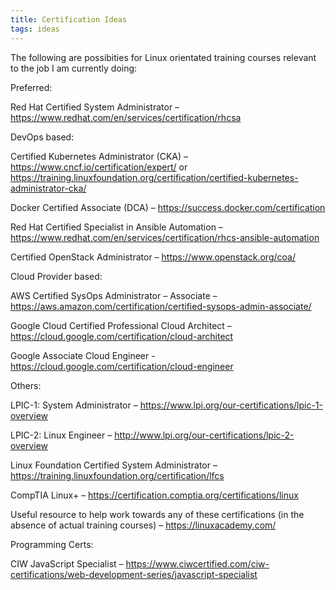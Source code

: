 ```yaml
---
title: Certification Ideas
tags: ideas
---
```

The following are possibities for Linux orientated training courses relevant to the job I am currently doing:

Preferred:

Red Hat Certified System Administrator – https://www.redhat.com/en/services/certification/rhcsa

DevOps based:

Certified Kubernetes Administrator (CKA) – https://www.cncf.io/certification/expert/ or https://training.linuxfoundation.org/certification/certified-kubernetes-administrator-cka/

Docker Certified Associate (DCA) – https://success.docker.com/certification

Red Hat Certified Specialist in Ansible Automation – https://www.redhat.com/en/services/certification/rhcs-ansible-automation

Certified OpenStack Administrator – https://www.openstack.org/coa/

Cloud Provider based:

AWS Certified SysOps Administrator – Associate – https://aws.amazon.com/certification/certified-sysops-admin-associate/

Google Cloud Certified Professional Cloud Architect – https://cloud.google.com/certification/cloud-architect

Google Associate Cloud Engineer - https://cloud.google.com/certification/cloud-engineer

Others:

LPIC-1: System Administrator – https://www.lpi.org/our-certifications/lpic-1-overview

LPIC-2: Linux Engineer – http://www.lpi.org/our-certifications/lpic-2-overview

Linux Foundation Certified System Administrator – https://training.linuxfoundation.org/certification/lfcs

CompTIA Linux+ – https://certification.comptia.org/certifications/linux

Useful resource to help work towards any of these certifications (in the absence of actual training courses) – https://linuxacademy.com/

Programming Certs:

CIW JavaScript Specialist – https://www.ciwcertified.com/ciw-certifications/web-development-series/javascript-specialist
